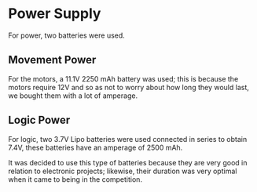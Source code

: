 # Power Supply

For power, two batteries were used.

## Movement Power
For the motors, a 11.1V 2250 mAh battery was used; this is because the motors require 12V and so as not to worry about how long they would last, we bought them with a lot of amperage.

## Logic Power
For logic, two 3.7V Lipo batteries were used connected in series to obtain 7.4V, these batteries have an amperage of 2500 mAh.



It was decided to use this type of batteries because they are very good in relation to electronic projects; likewise, their duration was very optimal when it came to being in the competition.
